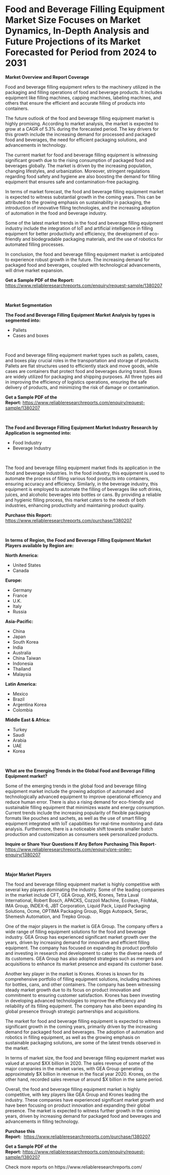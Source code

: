 <p><h1>Food and Beverage Filling Equipment Market Size Focuses on Market Dynamics, In-Depth Analysis and Future Projections of its Market Forecasted for Period from 2024 to 2031</h1></p><p><strong>Market Overview and Report Coverage</strong></p>
<p><p>Food and beverage filling equipment refers to the machinery utilized in the packaging and filling operations of food and beverage products. It includes equipment like filling machines, capping machines, labeling machines, and others that ensure the efficient and accurate filling of products into containers.</p><p>The future outlook of the food and beverage filling equipment market is highly promising. According to market analysis, the market is expected to grow at a CAGR of 5.3% during the forecasted period. The key drivers for this growth include the increasing demand for processed and packaged food and beverages, the need for efficient packaging solutions, and advancements in technology.</p><p>The current market for food and beverage filling equipment is witnessing significant growth due to the rising consumption of packaged food and beverages globally. The market is driven by the increasing population, changing lifestyles, and urbanization. Moreover, stringent regulations regarding food safety and hygiene are also boosting the demand for filling equipment that ensures safe and contamination-free packaging.</p><p>In terms of market forecast, the food and beverage filling equipment market is expected to witness substantial growth in the coming years. This can be attributed to the growing emphasis on sustainability in packaging, the introduction of innovative filling technologies, and the increasing adoption of automation in the food and beverage industry.</p><p>Some of the latest market trends in the food and beverage filling equipment industry include the integration of IoT and artificial intelligence in filling equipment for better productivity and efficiency, the development of eco-friendly and biodegradable packaging materials, and the use of robotics for automated filling processes.</p><p>In conclusion, the food and beverage filling equipment market is anticipated to experience robust growth in the future. The increasing demand for packaged food and beverages, coupled with technological advancements, will drive market expansion.</p></p>
<p><strong>Get a Sample PDF of the Report:</strong> <a href="https://www.reliableresearchreports.com/enquiry/request-sample/1380207">https://www.reliableresearchreports.com/enquiry/request-sample/1380207</a></p>
<p>&nbsp;</p>
<p><strong>Market Segmentation</strong></p>
<p><strong>The Food and Beverage Filling Equipment Market Analysis by types is segmented into:</strong></p>
<p><ul><li>Pallets</li><li>Cases and boxes</li></ul></p>
<p>&nbsp;</p>
<p><p>Food and beverage filling equipment market types such as pallets, cases, and boxes play crucial roles in the transportation and storage of products. Pallets are flat structures used to efficiently stack and move goods, while cases are containers that protect food and beverages during transit. Boxes are widely utilized for packaging and shipping purposes. All three types aid in improving the efficiency of logistics operations, ensuring the safe delivery of products, and minimizing the risk of damage or contamination.</p></p>
<p><strong>Get a Sample PDF of the Report:</strong>&nbsp;<a href="https://www.reliableresearchreports.com/enquiry/request-sample/1380207">https://www.reliableresearchreports.com/enquiry/request-sample/1380207</a></p>
<p>&nbsp;</p>
<p><strong>The Food and Beverage Filling Equipment Market Industry Research by Application is segmented into:</strong></p>
<p><ul><li>Food Industry</li><li>Beverage Industry</li></ul></p>
<p>&nbsp;</p>
<p><p>The food and beverage filling equipment market finds its application in the food and beverage industries. In the food industry, this equipment is used to automate the process of filling various food products into containers, ensuring accuracy and efficiency. Similarly, in the beverage industry, this equipment is employed to automate the filling of beverages like soft drinks, juices, and alcoholic beverages into bottles or cans. By providing a reliable and hygienic filling process, this market caters to the needs of both industries, enhancing productivity and maintaining product quality.</p></p>
<p><strong>Purchase this Report:</strong>&nbsp; <a href="https://www.reliableresearchreports.com/purchase/1380207">https://www.reliableresearchreports.com/purchase/1380207</a></p>
<p>&nbsp;</p>
<p><strong>In terms of Region, the Food and Beverage Filling Equipment Market Players available by Region are:</strong></p>
<p>
    <p> <strong> North America: </strong>
        <ul>
            <li>United States</li>
            <li>Canada</li>
        </ul>
        </p> 
    <p> <strong> Europe: </strong>
        <ul>
            <li>Germany</li>
            <li>France</li>
            <li>U.K.</li>
            <li>Italy</li>
            <li>Russia</li>
        </ul>
        </p> 
    <p> <strong> Asia-Pacific: </strong>
        <ul>
            <li>China</li>
            <li>Japan</li>
            <li>South Korea</li>
            <li>India</li>
            <li>Australia</li>
            <li>China Taiwan</li>
            <li>Indonesia</li>
            <li>Thailand</li>
            <li>Malaysia</li>
        </ul>
        </p> 
    <p> <strong> Latin America: </strong>
        <ul>
            <li>Mexico</li>
            <li>Brazil</li>
            <li>Argentina Korea</li>
            <li>Colombia</li>
        </ul>
        </p> 
    <p> <strong> Middle East & Africa: </strong>
        <ul>
            <li>Turkey</li>
            <li>Saudi</li>
            <li>Arabia</li>
            <li>UAE</li>
            <li>Korea</li>
        </ul>
    </p>
    </p>
<p>&nbsp;</p>
<p><strong>What are the Emerging Trends in the Global Food and Beverage Filling Equipment market?</strong></p>
<p><p>Some of the emerging trends in the global food and beverage filling equipment market include the growing adoption of automated and technologically advanced equipment to improve operational efficiency and reduce human error. There is also a rising demand for eco-friendly and sustainable filling equipment that minimizes waste and energy consumption. Current trends include the increasing popularity of flexible packaging formats like pouches and sachets, as well as the use of smart filling equipment integrated with IoT capabilities for real-time monitoring and data analysis. Furthermore, there is a noticeable shift towards smaller batch production and customization as consumers seek personalized products.</p></p>
<p><strong>Inquire or Share Your Questions If Any Before Purchasing This Report</strong>- <a href="https://www.reliableresearchreports.com/enquiry/pre-order-enquiry/1380207">https://www.reliableresearchreports.com/enquiry/pre-order-enquiry/1380207</a></p>
<p>&nbsp;</p>
<p><strong>Major Market Players</strong></p>
<p><p>The food and beverage filling equipment market is highly competitive with several key players dominating the industry. Some of the leading companies in the market include CFT, GEA Group, KHS, Krones, Tetra Laval International, Robert Bosch, APACKS, Cozzoli Machine, Ecolean, FiloMak, IMA Group, INDEX-6, JBT Corporation, Liquid Pack, Liquid Packaging Solutions, Ocme, OPTIMA Packaging Group, Riggs Autopack, Serac, Shemesh Automation, and Trepko Group.</p><p>One of the major players in the market is GEA Group. The company offers a wide range of filling equipment solutions for the food and beverage industry. GEA Group has experienced significant market growth over the years, driven by increasing demand for innovative and efficient filling equipment. The company has focused on expanding its product portfolio and investing in research and development to cater to the diverse needs of its customers. GEA Group has also adopted strategies such as mergers and acquisitions to enhance its market presence and expand its customer base.</p><p>Another key player in the market is Krones. Krones is known for its comprehensive portfolio of filling equipment solutions, including machines for bottles, cans, and other containers. The company has been witnessing steady market growth due to its focus on product innovation and commitment to ensuring customer satisfaction. Krones has been investing in developing advanced technologies to improve the efficiency and reliability of its filling equipment. The company has also been expanding its global presence through strategic partnerships and acquisitions.</p><p>The market for food and beverage filling equipment is expected to witness significant growth in the coming years, primarily driven by the increasing demand for packaged food and beverages. The adoption of automation and robotics in filling equipment, as well as the growing emphasis on sustainable packaging solutions, are some of the latest trends observed in the market.</p><p>In terms of market size, the food and beverage filling equipment market was valued at around $XX billion in 2020. The sales revenue of some of the major companies in the market varies, with GEA Group generating approximately $X billion in revenue in the fiscal year 2020. Krones, on the other hand, recorded sales revenue of around $X billion in the same period.</p><p>Overall, the food and beverage filling equipment market is highly competitive, with key players like GEA Group and Krones leading the industry. These companies have experienced significant market growth and have been focusing on product innovation and expanding their global presence. The market is expected to witness further growth in the coming years, driven by increasing demand for packaged food and beverages and advancements in filling technology.</p></p>
<p><strong>Purchase this Report:</strong>&nbsp;&nbsp;<a href="https://www.reliableresearchreports.com/purchase/1380207">https://www.reliableresearchreports.com/purchase/1380207</a></p>
<p></p>
<p><strong>Get a Sample PDF of the Report:</strong>&nbsp;<a href="https://www.reliableresearchreports.com/enquiry/request-sample/1380207">https://www.reliableresearchreports.com/enquiry/request-sample/1380207</a></p>
<p>Check more reports on https://www.reliableresearchreports.com/</p>